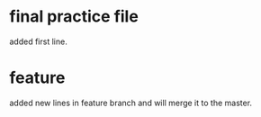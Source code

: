

# final practice file

added first line.

# feature 

added new lines in feature branch and will merge it to the master.



